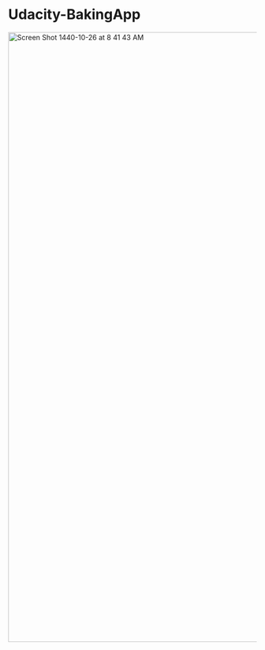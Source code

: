 # Udacity-BakingApp



<img width="1237" alt="Screen Shot 1440-10-26 at 8 41 43 AM" src="https://user-images.githubusercontent.com/16857085/60380192-fb3ed580-9a49-11e9-99fb-15c08deedd26.png">

